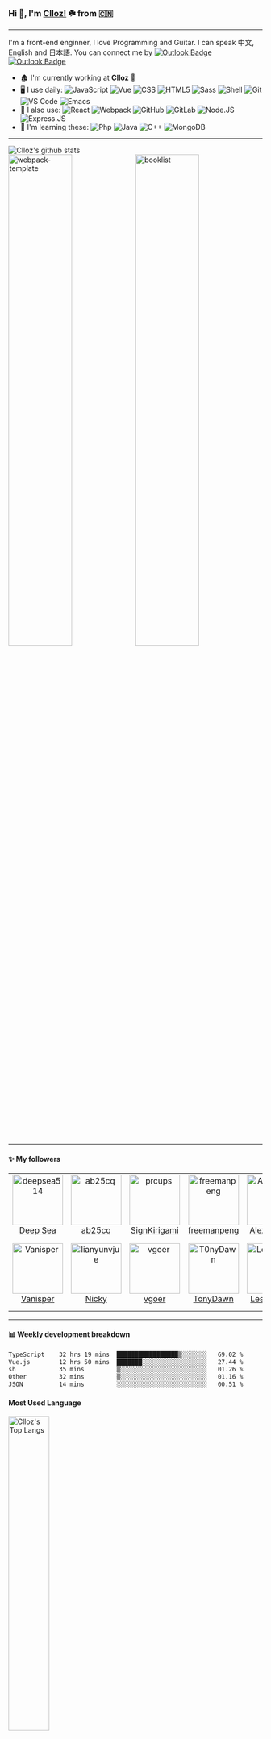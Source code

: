 ### Hi 👋, I'm [Clloz!](https://www.clloz.com) ☘️ from 🇨🇳
----------

I'm a front-end enginner, I love Programming and Guitar. I can speak 中文, English and 日本語.
You can connect me by 
[![Outlook Badge](https://img.shields.io/badge/-clloz@outlook.com-137ad1?style=plastic&logo=microsoft-outlook&logoColor=white&link=mailto:clloz@outlook.com)](mailto:clloz@outlook.com)
[![Outlook Badge](https://img.shields.io/badge/-clloz1992@gmail.com-c14438?style=plastic&logo=Gmail&logoColor=white&link=mailto:clloz1992@gmail.com)](mailto:clloz1992@gmail.com)

- 🏚 I'm currently working at **Clloz** 🦄
- 🖥 I use daily:
  ![JavaScript](https://img.shields.io/badge/-JavaScript-black?style=plastic&logo=javascript)
  ![Vue](https://img.shields.io/badge/-Vue.js-54bf8e?style=plastic&logo=vue.js&logoColor=white)
  ![CSS](https://img.shields.io/badge/-CSS-1e74b4?style=plastic&logo=css3&logoColor=white)
  ![HTML5](https://img.shields.io/badge/-HTML5-E34F26?style=plastic&logo=html5&logoColor=white)
  ![Sass](https://img.shields.io/badge/-Sass-ca6899?style=plastic&logo=sass&logoColor=white)
  ![Shell](https://img.shields.io/badge/-Shell-blasck?style=plastic&logo=Shell)
  ![Git](https://img.shields.io/badge/-Git-black?style=plastic&logo=git)
  ![VS Code](https://img.shields.io/badge/-VS%20Code-007ACC?style=plastic&logo=visual-studio-code)
  ![Emacs](https://img.shields.io/badge/-Emacs-7f5db4?style=plastic&logo=gnu-emacs&logoColor=white)
- 🎸 I also use:
  ![React](https://img.shields.io/badge/-React-67dbf9?style=plastic&logo=react&logoColor=white)
  ![Webpack](https://img.shields.io/badge/-Webpack-8dd6f9?style=plastic&logo=webpack&logoColor=222222)
  ![GitHub](https://img.shields.io/badge/-GitHub-181717?style=plastic&logo=github)
  ![GitLab](https://img.shields.io/badge/-GitLab-FCA121?style=plastic&logo=gitlab)
  ![Node.JS](https://img.shields.io/badge/-Node.JS-black?style=plastic&logo=Node.js) 
  ![Express.JS](https://img.shields.io/badge/-Express.JS-c7b198?style=plastic&logo=Express.JS) 
- 🌱 I'm learning these:
  ![Php](https://img.shields.io/badge/-php-394989?style=plastic&logo=php) 
  ![Java](https://img.shields.io/badge/-java-3f4441?style=plastic&logo=java)
  ![C++](https://img.shields.io/badge/-C++-00599C?style=plastic&logo=c)
  ![MongoDB](https://img.shields.io/badge/-MongoDB-black?style=plastic&logo=mongodb)
  
-------

<img alt="Clloz's github stats" style="display: inline-block;" src="https://github-readme-stats.vercel.app/api?username=Clloz&show_icons=true&theme=dark">

<br />
<a href="https://github.com/Clloz/webpack-template"><img alt="webpack-template" style="display: inline-block; width: 50%;" src="https://github-readme-stats.vercel.app/api/pin/?username=Clloz&repo=webpack-template&show_icons=true&theme=dark"></a><a href="https://github.com/Clloz/booklist"><img alt="booklist" style="display: inline-block; width: 50%;" src="https://github-readme-stats.vercel.app/api/pin/?username=Clloz&repo=booklist&show_icons=true&theme=dark"></a>

-------
#### :sparkles: My followers
<!--START_SECTION:top-followers-->
<table>
  <tr>
    <td align="center">
      <a href="https://github.com/deepsea514">
        <img src="https://avatars2.githubusercontent.com/u/74522790" width="100px;" alt="deepsea514"/>
      </a>
      <br />
      <a href="https://github.com/deepsea514">Deep Sea</a>
    </td>
    <td align="center">
      <a href="https://github.com/ab25cq">
        <img src="https://avatars2.githubusercontent.com/u/3233635" width="100px;" alt="ab25cq"/>
      </a>
      <br />
      <a href="https://github.com/ab25cq">ab25cq</a>
    </td>
    <td align="center">
      <a href="https://github.com/prcups">
        <img src="https://avatars2.githubusercontent.com/u/20960986" width="100px;" alt="prcups"/>
      </a>
      <br />
      <a href="https://github.com/prcups">SignKirigami</a>
    </td>
    <td align="center">
      <a href="https://github.com/freemanpeng">
        <img src="https://avatars2.githubusercontent.com/u/37547040" width="100px;" alt="freemanpeng"/>
      </a>
      <br />
      <a href="https://github.com/freemanpeng">freemanpeng</a>
    </td>
    <td align="center">
      <a href="https://github.com/AlexStacker">
        <img src="https://avatars2.githubusercontent.com/u/7822744" width="100px;" alt="AlexStacker"/>
      </a>
      <br />
      <a href="https://github.com/AlexStacker">AlexStacker</a>
    </td>
    <td align="center">
      <a href="https://github.com/sedationh">
        <img src="https://avatars2.githubusercontent.com/u/56129212" width="100px;" alt="sedationh"/>
      </a>
      <br />
      <a href="https://github.com/sedationh">Holden Hu</a>
    </td>
    <td align="center">
      <a href="https://github.com/QiuYeDx">
        <img src="https://avatars2.githubusercontent.com/u/71062076" width="100px;" alt="QiuYeDx"/>
      </a>
      <br />
      <a href="https://github.com/QiuYeDx">Bai Zihan</a>
    </td>
  </tr>
  <tr>
    <td align="center">
      <a href="https://github.com/Vanisper">
        <img src="https://avatars2.githubusercontent.com/u/55046983" width="100px;" alt="Vanisper"/>
      </a>
      <br />
      <a href="https://github.com/Vanisper">Vanisper</a>
    </td>
    <td align="center">
      <a href="https://github.com/lianyunvjue">
        <img src="https://avatars2.githubusercontent.com/u/39094541" width="100px;" alt="lianyunvjue"/>
      </a>
      <br />
      <a href="https://github.com/lianyunvjue">Nicky</a>
    </td>
    <td align="center">
      <a href="https://github.com/vgoer">
        <img src="https://avatars2.githubusercontent.com/u/97332512" width="100px;" alt="vgoer"/>
      </a>
      <br />
      <a href="https://github.com/vgoer">vgoer</a>
    </td>
    <td align="center">
      <a href="https://github.com/T0nyDawn">
        <img src="https://avatars2.githubusercontent.com/u/64949641" width="100px;" alt="T0nyDawn"/>
      </a>
      <br />
      <a href="https://github.com/T0nyDawn">TonyDawn</a>
    </td>
    <td align="center">
      <a href="https://github.com/LesslsMore">
        <img src="https://avatars2.githubusercontent.com/u/39825147" width="100px;" alt="LesslsMore"/>
      </a>
      <br />
      <a href="https://github.com/LesslsMore">LesslsMore</a>
    </td>
    <td align="center">
      <a href="https://github.com/EVINK">
        <img src="https://avatars2.githubusercontent.com/u/14816851" width="100px;" alt="EVINK"/>
      </a>
      <br />
      <a href="https://github.com/EVINK">EvinK</a>
    </td>
    <td align="center">
      <a href="https://github.com/keyasu">
        <img src="https://avatars2.githubusercontent.com/u/17979751" width="100px;" alt="keyasu"/>
      </a>
      <br />
      <a href="https://github.com/keyasu">Hand of the King</a>
    </td>
  </tr>
</table>
<!--END_SECTION:top-followers-->

-------
#### :bar_chart: Weekly development breakdown
<!--START_SECTION:waka-->

```txt
TypeScript    32 hrs 19 mins  █████████████████▒░░░░░░░   69.02 %
Vue.js        12 hrs 50 mins  ███████░░░░░░░░░░░░░░░░░░   27.44 %
sh            35 mins         ▒░░░░░░░░░░░░░░░░░░░░░░░░   01.26 %
Other         32 mins         ▒░░░░░░░░░░░░░░░░░░░░░░░░   01.16 %
JSON          14 mins         ░░░░░░░░░░░░░░░░░░░░░░░░░   00.51 %
```

<!--END_SECTION:waka-->

#### Most Used Language
<img alt="Clloz's Top Langs" width=40% src="https://github-readme-stats.vercel.app/api/top-langs/?username=Clloz&layout=compact&show_icons=true&theme=vue-dark">